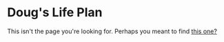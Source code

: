 # Doug's Life Plan

This isn't the page you're looking for. Perhaps you meant to find [this one?](./pages)